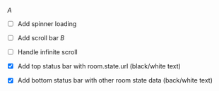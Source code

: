 _A_
- [ ] Add spinner loading
- [ ] Add scroll bar
_B_
- [ ] Handle infinite scroll

- [x] Add top status bar with room.state.url (black/white text)
- [x] Add bottom status bar with other room state data (back/white text)

